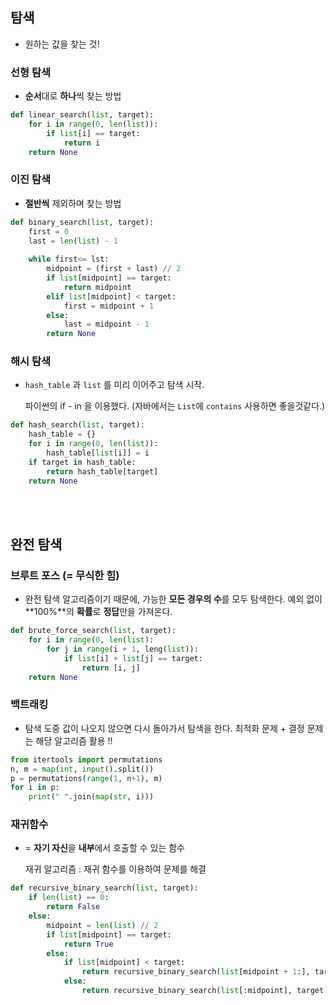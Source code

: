 ## 탐색

- 원하는 값을 찾는 것!

### 선형 탐색

- **순서**대로 **하나**씩 찾는 방법

```python
def linear_search(list, target):
	for i in range(0, len(list)):
		if list[i] == target:
			return i
	return None
```

### 이진 탐색

- **절반씩** 제외하며 찾는 방법

```python
def binary_search(list, target):
	first = 0
	last = len(list) - 1
	
	while first<= lst:
		midpoint = (first + last) // 2
		if list[midpoint] == target:
			return midpoint
		elif list[midpoint] < target:
			first = midpoint + 1
		else:
			last = midpoint - 1
		return None
```

### ****해시 탐색****

- `hash_table` 과 `list` 를 미리 이어주고 탐색 시작.
    
    파이썬의 if - in 을 이용했다. (자바에서는 `List`에 `contains` 사용하면 좋을것같다.)
    

```python
def hash_search(list, target):
    hash_table = {}
    for i in range(0, len(list)):
        hash_table[list[i]] = i
    if target in hash_table:
        return hash_table[target]
    return None
```

<br><br>

## 완전 탐색

### 브루트 포스 (= 무식한 힘)

- 완전 탐색 알고리즘이기 때문에, 가능한 **모든 경우의 수**를 모두 탐색한다.
예외 없이 **100%**의 **확률**로 **정답**만을 가져온다.

```python
def brute_force_search(list, target):
	for i in range(0, len(list):
		for j in range(i + 1, leng(list)):
			if list[i] + list[j] == target:
				return [i, j]
	return None
```

### 백트래킹

- 탐색 도중 값이 나오지 않으면 다시 돌아가서 탐색을 한다.
최적화 문제 + 결정 문제는 해당 알고리즘 활용 !!

```python
from itertools import permutations
n, m = map(int, input().split())
p = permutations(range(1, n+1), m)
for i in p:
    print(" ".join(map(str, i)))
```

### 재귀함수

- = **자기 자신**을 **내부**에서 호출할 수 있는 함수
    
    재귀 알고리즘 : 재귀 함수를 이용하여 문제를 해결
    

```python
def recursive_binary_search(list, target):
    if len(list) == 0:
        return False
    else:
        midpoint = len(list) // 2
        if list[midpoint] == target:
            return True 
        else:
            if list[midpoint] < target:
                return recursive_binary_search(list[midpoint + 1:], target)
            else:
                return recursive_binary_search(list[:midpoint], target)
```
